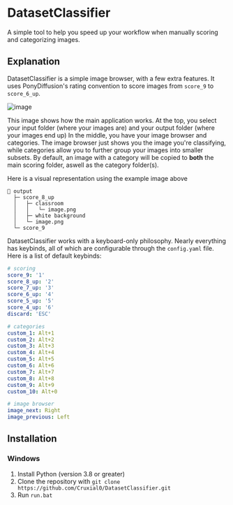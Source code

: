 # DatasetClassifier
A simple tool to help you speed up your workflow when manually scoring and categorizing images.

## Explanation
DatasetClassifier is a simple image browser, with a few extra features. It uses PonyDiffusion's rating convention to score images from `score_9` to `score_6_up`.

![image](https://github.com/user-attachments/assets/20d55a39-b5c4-438c-b7a2-1f9ddef0e3f6)


This image shows how the main application works.
At the top, you select your input folder (where your images are) and your output folder (where your images end up)
In the middle, you have your image browser and categories. The image browser just shows you the image you're classifying, while categories allow you to further group your images into smaller subsets. By default, an image with a category will be copied to **both** the main scoring folder, aswell as the category folder(s).

Here is a visual representation using the example image above
```
📁 output
  ├─ score_8_up
  │   ├─ classroom
  │   │   └─ image.png
  │   ├─ white background
  │   └─ image.png
  └─ score_9
 ```

DatasetClassifier works with a keyboard-only philosophy. Nearly everything has keybinds, all of which are configurable through the `config.yaml` file.
Here is a list of default keybinds:
```yaml
# scoring
score_9: '1'
score_8_up: '2'
score_7_up: '3'
score_6_up: '4'
score_5_up: '5'
score_4_up: '6'
discard: 'ESC'

# categories
custom_1: Alt+1
custom_2: Alt+2
custom_3: Alt+3
custom_4: Alt+4
custom_5: Alt+5
custom_6: Alt+6
custom_7: Alt+7
custom_8: Alt+8
custom_9: Alt+9
custom_10: Alt+0

# image browser
image_next: Right
image_previous: Left
```

## Installation
### Windows
1. Install Python (version 3.8 or greater)
2. Clone the repository with `git clone https://github.com/Cruxial0/DatasetClassifier.git`
3. Run `run.bat`
